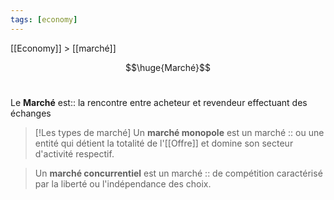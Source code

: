 ```yaml
---
tags: [economy]
---
```

 
 [[Economy]] > [[marché]]

$$\huge{Marché}$$
<br>

Le **Marché** est:: la rencontre entre acheteur et revendeur effectuant des échanges
<!--SR:!2023-04-13,37,281-->

> [!Les types de marché]
>Un **marché monopole** est un marché :: ou une entité qui détient la totalité de l'[[Offre]] et domine son secteur d'activité respectif.
<!--SR:!2023-02-26,1,190-->
>Un **marché concurrentiel** est un marché :: de compétition caractérisé par la liberté ou l'indépendance des choix.
<!--SR:!2023-02-26,1,190-->

